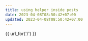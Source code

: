 ```yaml
---
title: using helper inside posts
date: 2023-04-08T08:50:42+07:00
updated: 2023-04-08T08:50:42+07:00
---
```


{{ url_for('/') }}